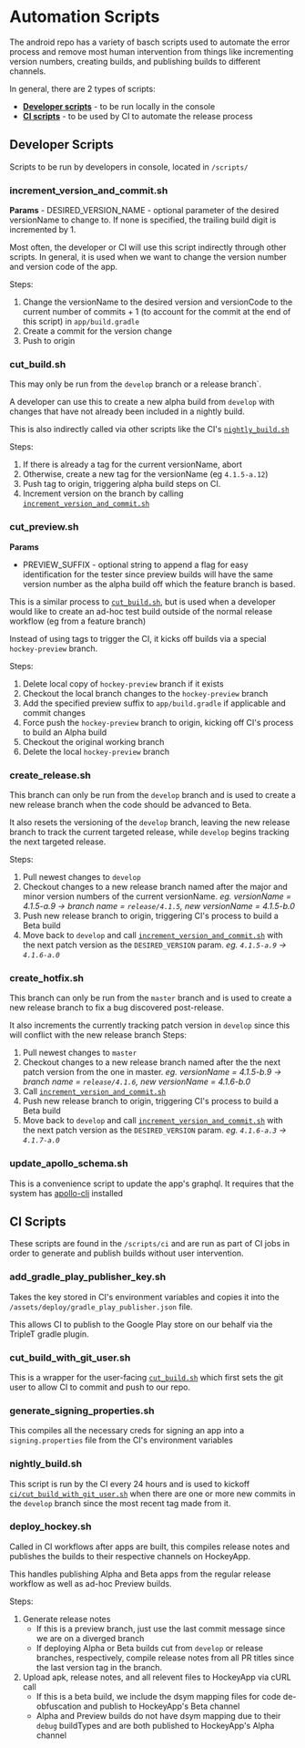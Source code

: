 # Automation Scripts

The android repo has a variety of basch scripts used to automate the error process and remove most human intervention from things like incrementing version numbers, creating builds, and publishing builds to different channels.

In general, there are 2 types of scripts:
- [**Developer scripts**](#developer-scripts) - to be run locally in the console
- [**CI scripts**](#ci-scripts) - to be used by CI to automate the release process

## Developer Scripts
Scripts to be run by developers in console, located in `/scripts/`

### increment_version_and_commit.sh
**Params**
	- DESIRED_VERSION_NAME - optional parameter of the desired versionName to change to. If none is specified, the trailing build digit is incremented by 1.

Most often, the developer or CI will use this script indirectly through other scripts. In general, it is used when we want to change the version number and version code of the app.

Steps:
1. Change the versionName to the desired version and versionCode to the current number of commits + 1 (to account for the commit at the end of this script) in `app/build.gradle`
1. Create a commit for the version change
1. Push to origin

### cut_build.sh
This may only be run from the `develop` branch or a release branch`.

A developer can use this to create a new alpha build from `develop` with changes that have not already been included in a nightly build.

This is also indirectly called via other scripts like the CI's [`nightly_build.sh`](#nightly_buildsh)

Steps:
1. If there is already a tag for the current versionName, abort
1. Otherwise, create a new tag for the versionName (eg `4.1.5-a.12`)
1. Push tag to origin, triggering alpha build steps on CI.
1. Increment version on the branch by calling [`increment_version_and_commit.sh`](#increment_version_and_commitsh)

### cut_preview.sh
**Params**
- PREVIEW_SUFFIX - optional string to append a flag for easy identification for the tester since preview builds will have the same version number as the alpha build off which the feature branch is based.

This is a similar process to [`cut_build.sh`](#cut_buildsh), but is used when a developer would like to create an ad-hoc test build outside of the normal release workflow (eg from a feature branch)

Instead of using tags to trigger the CI, it kicks off builds via a special `hockey-preview` branch.

Steps:
1. Delete local copy of `hockey-preview` branch if it exists
1. Checkout the local branch changes to the `hockey-preview` branch
1. Add the specified preview suffix to `app/build.gradle` if applicable and commit changes
1. Force push the `hockey-preview` branch to origin, kicking off CI's process to build an Alpha build
1. Checkout the original working branch
1. Delete the local `hockey-preview` branch

### create_release.sh
This branch can only be run from the `develop` branch and is used to create a new release branch when the code should be advanced to Beta.

It also resets the versioning of the `develop` branch, leaving the new release branch to track the current targeted release, while `develop` begins tracking the next targeted release.

Steps:
1. Pull newest changes to `develop`
1. Checkout changes to a new release branch named after the major and minor version numbers of the current versionName. _eg. versionName = 4.1.5-a.9 -> branch name = `release/4.1.5`, new versionName = 4.1.5-b.0_
1. Push new release branch to origin, triggering CI's process to build a Beta build
1. Move back to `develop` and call [`increment_version_and_commit.sh`](#increment_version_and_commitsh) with the next patch version as the `DESIRED_VERSION` param. _eg. `4.1.5-a.9` -> `4.1.6-a.0`_

### create_hotfix.sh
This branch can only be run from the `master` branch and is used to create a new release branch to fix a bug discovered post-release.

It also increments the currently tracking patch version in `develop` since this will conflict with the new release branch
Steps:
1. Pull newest changes to `master`
1. Checkout changes to a new release branch named after the the next patch version from the one in master. _eg. versionName = 4.1.5-b.9 -> branch name = `release/4.1.6`, new versionName = 4.1.6-b.0_
1. Call [`increment_version_and_commit.sh`](#increment_version_and_commitsh)
1. Push new release branch to origin, triggering CI's process to build a Beta build
1. Move back to `develop` and call [`increment_version_and_commit.sh`](#increment_version_and_commitsh) with the next patch version as the `DESIRED_VERSION` param. _eg. `4.1.6-a.3` -> `4.1.7-a.0`_

### update_apollo_schema.sh
This is a convenience script to update the app's graphql. It requires that the system has [apollo-cli](https://www.apollographql.com/docs/ios/downloading-schema.html) installed

## CI Scripts
These scripts are found in the `/scripts/ci` and are run as part of CI jobs in order to generate and publish builds without user intervention.

### add_gradle_play_publisher_key.sh
Takes the key stored in CI's environment variables and copies it into the `/assets/deploy/gradle_play_publisher.json` file.

This allows CI to publish to the Google Play store on our behalf via the TripleT gradle plugin.

### cut_build_with_git_user.sh
This is a wrapper for the user-facing [`cut_build.sh`](#cut_buildsh) which first sets the git user to allow CI to commit and push to our repo.

### generate_signing_properties.sh
This compiles all the necessary creds for signing an app into a  `signing.properties` file from the CI's environment variables

### nightly_build.sh
This script is run by the CI every 24 hours and is used to kickoff [`ci/cut_build_with_git_user.sh`](#cut_build_with_git_usersh) when there are one or more new commits in the `develop` branch since the most recent tag made from it.

### deploy_hockey.sh
Called in CI workflows after apps are built, this compiles release notes and publishes the builds to their respective channels on HockeyApp.

This handles publishing Alpha and Beta apps from the regular release workflow as well as ad-hoc Preview builds.

Steps:
1. Generate release notes
    - If this is a preview branch, just use the last commit message since we are on a diverged branch
    - If deploying Alpha or Beta builds cut from `develop` or release branches, respectively, compile release notes from all PR titles since the last version tag in the branch.
1. Upload apk, release notes, and all relevent files to HockeyApp via cURL call
    - If this is a beta build, we include the dsym mapping files for code de-obfuscation and publish to HockeyApp's Beta channel
    - Alpha and Preview builds do not have dsym mapping due to their `debug` buildTypes and are both published to HockeyApp's Alpha channel

